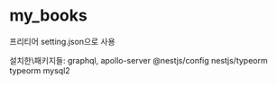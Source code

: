 # my_books

프리티어 setting.json으로 사용

설치한\패키지들: graphql, apollo-server @nestjs/config nestjs/typeorm typeorm mysql2
